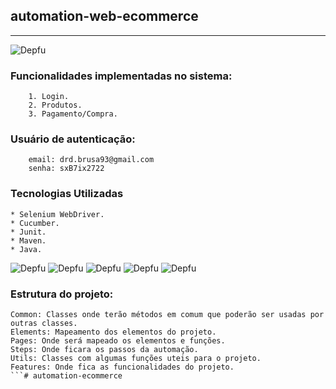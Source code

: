 ## automation-web-ecommerce
---------------------------------------------------------------------------------------------------------------

![Depfu](https://img.shields.io/badge/functionality-pattern-lightgrey)

### Funcionalidades implementadas no sistema:

```
    1. Login.
    2. Produtos.
    3. Pagamento/Compra.
```

### Usuário de autenticação:

```
    email: drd.brusa93@gmail.com
    senha: sxB7ix2722
```

### Tecnologias Utilizadas ###
```
* Selenium WebDriver.
* Cucumber.
* Junit.
* Maven.
* Java.
```

![Depfu](https://img.shields.io/badge/selenium-3.141.59-success) ![Depfu](https://img.shields.io/badge/cucumber-4.8.1-success) ![Depfu](https://img.shields.io/badge/junit-4.13.2-success) ![Depfu](https://img.shields.io/badge/maven-18-success) ![Depfu](https://img.shields.io/badge/java-8-success)

### Estrutura do projeto:
```
Common: Classes onde terão métodos em comum que poderão ser usadas por outras classes.
Elements: Mapeamento dos elementos do projeto.
Pages: Onde será mapeado os elementos e funções.
Steps: Onde ficara os passos da automação.
Utils: Classes com algumas funções uteis para o projeto.
Features: Onde fica as funcionalidades do projeto.
```# automation-ecommerce

